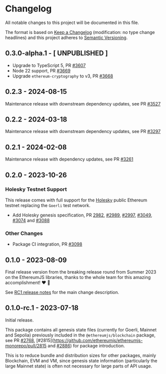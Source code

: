 # Changelog

All notable changes to this project will be documented in this file.

The format is based on [Keep a Changelog](http://keepachangelog.com/en/1.0.0/)
(modification: no type change headlines) and this project adheres to
[Semantic Versioning](http://semver.org/spec/v2.0.0.html).

## 0.3.0-alpha.1 - [ UNPUBLISHED ]

- Upgrade to TypeScript 5, PR [#3607](https://github.com/ethereumjs/ethereumjs-monorepo/pull/3607)
- Node 22 support, PR [#3669](https://github.com/ethereumjs/ethereumjs-monorepo/pull/3669)
- Upgrade `ethereum-cryptography` to v3, PR [#3668](https://github.com/ethereumjs/ethereumjs-monorepo/pull/3668)

## 0.2.3 - 2024-08-15

Maintenance release with downstream dependency updates, see PR [#3527](https://github.com/ethereumjs/ethereumjs-monorepo/pull/3527)

## 0.2.2 - 2024-03-18

Maintenance release with downstream dependency updates, see PR [#3297](https://github.com/ethereumjs/ethereumjs-monorepo/pull/3297)

## 0.2.1 - 2024-02-08

Maintenance release with dependency updates, see PR [#3261](https://github.com/ethereumjs/ethereumjs-monorepo/pull/3261)

## 0.2.0 - 2023-10-26

### Holesky Testnet Support

This release comes with full support for the [Holesky](https://holesky.ethpandaops.io/) public Ethereum testnet replacing the `Goerli` test network.

- Add Holesky genesis specification, PR [2982](https://github.com/ethereumjs/ethereumjs-monorepo/pull/2982), [#2989](https://github.com/ethereumjs/ethereumjs-monorepo/pull/2989), [#2997](https://github.com/ethereumjs/ethereumjs-monorepo/pull/2997), [#3049](https://github.com/ethereumjs/ethereumjs-monorepo/pull/3049), [#3074](https://github.com/ethereumjs/ethereumjs-monorepo/pull/3074) and [#3088](https://github.com/ethereumjs/ethereumjs-monorepo/pull/3088)

### Other Changes

- Package CI integration, PR [#3098](https://github.com/ethereumjs/ethereumjs-monorepo/pull/3098)

## 0.1.0 - 2023-08-09

Final release version from the breaking release round from Summer 2023 on the EthereumJS libraries, thanks to the whole team for this amazing accomplishment! ❤️ 🥳

See [RC1 release notes](https://github.com/ethereumjs/ethereumjs-monorepo/releases/tag/%40ethereumjs%2Fgenesis%400.1.0-rc.1) for the main change description.

## 0.1.0-rc.1 - 2023-07-18

Initial release.

This package contains all genesis state files (currently for Goerli, Mainnet and Sepolia) previously included in the `@ethereumjs/blockchain` package, see PR [#2768](https://github.com/ethereumjs/ethereumjs-monorepo/pull/2768), [#2815](https://github.com/ethereumjs/ethereumjs-monorepo/pull/2815 and [#2886](https://github.com/ethereumjs/ethereumjs-monorepo/pull/2886)) for package introduction.

This is to reduce bundle and distribution sizes for other packages, mainly Blockchain, EVM and VM, since genesis state information (particularly the large Mainnet state) is often not necessary for large parts of API usage.
